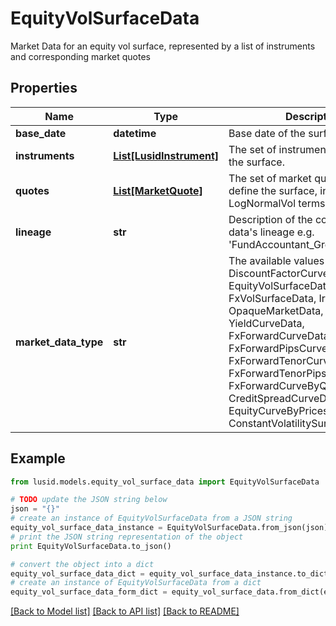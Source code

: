 # EquityVolSurfaceData

Market Data for an equity vol surface, represented by a list of instruments and corresponding market quotes

## Properties
Name | Type | Description | Notes
------------ | ------------- | ------------- | -------------
**base_date** | **datetime** | Base date of the surface | 
**instruments** | [**List[LusidInstrument]**](LusidInstrument.md) | The set of instruments that define the surface. | 
**quotes** | [**List[MarketQuote]**](MarketQuote.md) | The set of market quotes that define the surface, in NormalVol or LogNormalVol terms. | 
**lineage** | **str** | Description of the complex market data&#39;s lineage e.g. &#39;FundAccountant_GreenQuality&#39;. | [optional] 
**market_data_type** | **str** | The available values are: DiscountFactorCurveData, EquityVolSurfaceData, FxVolSurfaceData, IrVolCubeData, OpaqueMarketData, YieldCurveData, FxForwardCurveData, FxForwardPipsCurveData, FxForwardTenorCurveData, FxForwardTenorPipsCurveData, FxForwardCurveByQuoteReference, CreditSpreadCurveData, EquityCurveByPricesData, ConstantVolatilitySurface | 

## Example

```python
from lusid.models.equity_vol_surface_data import EquityVolSurfaceData

# TODO update the JSON string below
json = "{}"
# create an instance of EquityVolSurfaceData from a JSON string
equity_vol_surface_data_instance = EquityVolSurfaceData.from_json(json)
# print the JSON string representation of the object
print EquityVolSurfaceData.to_json()

# convert the object into a dict
equity_vol_surface_data_dict = equity_vol_surface_data_instance.to_dict()
# create an instance of EquityVolSurfaceData from a dict
equity_vol_surface_data_form_dict = equity_vol_surface_data.from_dict(equity_vol_surface_data_dict)
```
[[Back to Model list]](../README.md#documentation-for-models) [[Back to API list]](../README.md#documentation-for-api-endpoints) [[Back to README]](../README.md)


